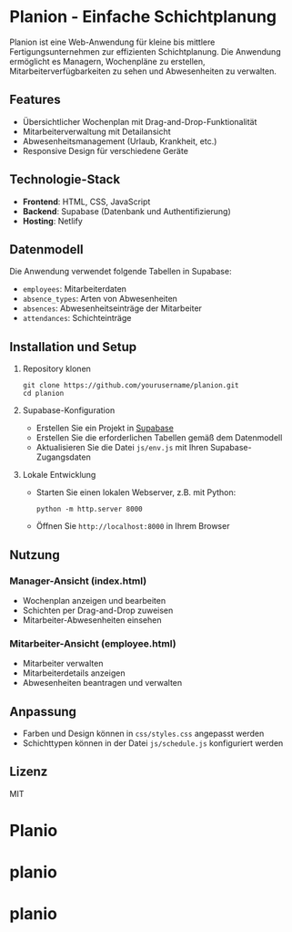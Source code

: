 # Planion - Einfache Schichtplanung

Planion ist eine Web-Anwendung für kleine bis mittlere Fertigungsunternehmen zur effizienten Schichtplanung. Die Anwendung ermöglicht es Managern, Wochenpläne zu erstellen, Mitarbeiterverfügbarkeiten zu sehen und Abwesenheiten zu verwalten.

## Features

- Übersichtlicher Wochenplan mit Drag-and-Drop-Funktionalität
- Mitarbeiterverwaltung mit Detailansicht
- Abwesenheitsmanagement (Urlaub, Krankheit, etc.)
- Responsive Design für verschiedene Geräte

## Technologie-Stack

- **Frontend**: HTML, CSS, JavaScript
- **Backend**: Supabase (Datenbank und Authentifizierung)
- **Hosting**: Netlify

## Datenmodell

Die Anwendung verwendet folgende Tabellen in Supabase:

- `employees`: Mitarbeiterdaten
- `absence_types`: Arten von Abwesenheiten
- `absences`: Abwesenheitseinträge der Mitarbeiter
- `attendances`: Schichteinträge

## Installation und Setup

1. Repository klonen
   ```
   git clone https://github.com/yourusername/planion.git
   cd planion
   ```

2. Supabase-Konfiguration
   - Erstellen Sie ein Projekt in [Supabase](https://supabase.io)
   - Erstellen Sie die erforderlichen Tabellen gemäß dem Datenmodell
   - Aktualisieren Sie die Datei `js/env.js` mit Ihren Supabase-Zugangsdaten

3. Lokale Entwicklung
   - Starten Sie einen lokalen Webserver, z.B. mit Python:
     ```
     python -m http.server 8000
     ```
   - Öffnen Sie `http://localhost:8000` in Ihrem Browser

## Nutzung

### Manager-Ansicht (index.html)
- Wochenplan anzeigen und bearbeiten
- Schichten per Drag-and-Drop zuweisen
- Mitarbeiter-Abwesenheiten einsehen

### Mitarbeiter-Ansicht (employee.html)
- Mitarbeiter verwalten
- Mitarbeiterdetails anzeigen
- Abwesenheiten beantragen und verwalten

## Anpassung

- Farben und Design können in `css/styles.css` angepasst werden
- Schichttypen können in der Datei `js/schedule.js` konfiguriert werden

## Lizenz

MIT
# Planio
# planio
# planio
